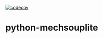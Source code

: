 [![codecov](https://codecov.io/gh/kumarstack55/python-mechsouplite/branch/main/graph/badge.svg?token=QwzgFauQKa)](https://app.codecov.io/gh/kumarstack55/python-mechsouplite)

# python-mechsouplite
